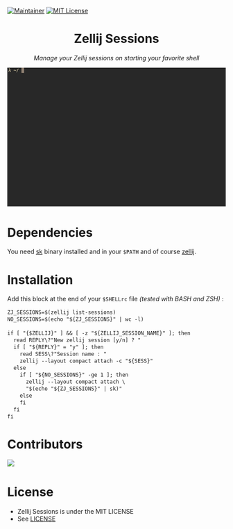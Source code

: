 [![Maintainer](https://img.shields.io/badge/maintainer-corentinderet-blue)](https://github.com/Kaderovski)
[![MIT License](https://img.shields.io/badge/license-MIT-green)](https://choosealicense.com/licenses/mit/)
<h1 align="center">Zellij Sessions</h1>
<p align="center"><i>Manage your Zellij sessions on starting your favorite shell</i></p>

<p align="center">
    <img src="./statics/sessions.gif">
</p>

# Dependencies

You need <a href="https://github.com/lotabout/skim" target="_blank">sk</a> binary installed and in your `$PATH` and of course <a href="https://github.com/zellij-org/zellij/" target="_blank">zellij</a>.

# Installation

Add this block at the end of your `$SHELLrc` file <i>(tested with BASH and ZSH)</i> :
```shell
ZJ_SESSIONS=$(zellij list-sessions)
NO_SESSIONS=$(echo "${ZJ_SESSIONS}" | wc -l)

if [ "{$ZELLIJ}" ] && [ -z "${ZELLIJ_SESSION_NAME}" ]; then
  read REPLY\?"New zellij session [y/n] ? "
  if [ "${REPLY}" = "y" ]; then
    read SESS\?"Session name : "
    zellij --layout compact attach -c "${SESS}"
  else
    if [ "${NO_SESSIONS}" -ge 1 ]; then
      zellij --layout compact attach \
      "$(echo "${ZJ_SESSIONS}" | sk)"
    else
    fi
  fi
fi
```

# Contributors

<a href="https://github.com/kaderovski/shloader/graphs/contributors">
  <img src="https://contrib.rocks/image?repo=kaderovski/zellij-sessions" />
</a>

# License

 - Zellij Sessions is under the MIT LICENSE
 - See [LICENSE](LICENSE)
